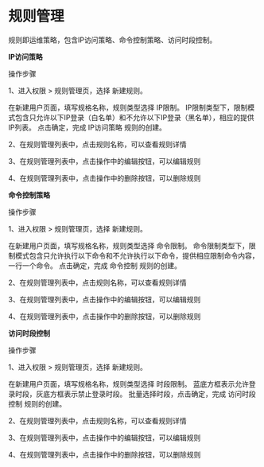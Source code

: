 # 规则管理

规则即运维策略，包含IP访问策略、命令控制策略、访问时段控制。

**IP访问策略**

操作步骤

1、进入权限 > 规则管理页，选择 新建规则。

  在新建用户页面，填写规格名称，规则类型选择 IP限制。
  IP限制类型下，限制模式包含只允许以下IP登录（白名单）和不允许以下IP登录（黑名单），相应的提供IP列表。
  点击确定，完成 IP访问策略 规则的创建。

2、在规则管理列表中，点击规则名称，可以查看规则详情

3、在规则管理列表中，点击操作中的编辑按钮，可以编辑规则
  
4、在规则管理列表中，点击操作中的删除按钮，可以删除规则


**命令控制策略**

操作步骤

1、进入权限 > 规则管理页，选择 新建规则。

  在新建用户页面，填写规格名称，规则类型选择 命令限制。
  命令限制类型下，限制模式包含只允许执行以下命令和不允许执行以下命令，提供相应限制命令内容，一行一个命令。
  点击确定，完成 命令控制 规则的创建。
  
2、在规则管理列表中，点击规则名称，可以查看规则详情

3、在规则管理列表中，点击操作中的编辑按钮，可以编辑规则
  
4、在规则管理列表中，点击操作中的删除按钮，可以删除规则



**访问时段控制**

操作步骤

1、进入权限 > 规则管理页，选择 新建规则。

  在新建用户页面，填写规格名称，规则类型选择 时段限制。 
  蓝底方框表示允许登录时段，灰底方框表示禁止登录时段。
  批量选择时段，点击确定，完成 访问时段控制 规则的创建。
  
2、在规则管理列表中，点击规则名称，可以查看规则详情

3、在规则管理列表中，点击操作中的编辑按钮，可以编辑规则
  
4、在规则管理列表中，点击操作中的删除按钮，可以删除规则
